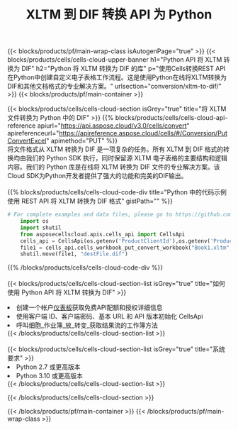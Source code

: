 ﻿---
title:  XLTM 到 DIF 转换 API 为 Python
description: 使用Aspose.Cells Cloud SDK for Python将XLTM格式文件转换为DIF格式文件。
url: /zh/python/conversion/xltm-to-dif/
---
{{< blocks/products/pf/main-wrap-class isAutogenPage="true" >}}
{{< blocks/products/cells/cells-cloud-upper-banner h1="Python API 将 XLTM 转换为 DIF" h2="Python 将 XLTM 转换为 DIF 的库" p="使用Cells转换REST API在Python中创建自定义电子表格工作流程。这是使用Python在线将XLTM转换为DIF和其他文档格式的专业解决方案。" urlsection="conversion/xltm-to-dif/" >}}
{{< blocks/products/pf/main-container >}}

{{< blocks/products/cells/cells-cloud-section isGrey="true" title="将 XLTM 文件转换为 Python 中的 DIF" >}}
{{% blocks/products/cells/cells-cloud-api-reference apiurl="https://api.aspose.cloud/v3.0/cells/convert" apireferenceurl="https://apireference.aspose.cloud/cells/#/Conversion/PutConvertExcel" apimethod="PUT" %}}
<br/>
将文件格式从 XLTM 转换为 DIF 是一项复杂的任务。所有 XLTM 到 DIF 格式的转换均由我们的 Python SDK 执行，同时保留源 XLTM 电子表格的主要结构和逻辑内容。我们的 Python 库是在线将 XLTM 转换为 DIF 文件的专业解决方案。该Cloud SDK为Python开发者提供了强大的功能和完美的DIF输出。
<br/>
<br/>
{{% blocks/products/cells/cells-cloud-code-div title="Python 中的代码示例使用 REST API 将 XLTM 转换为 DIF 格式" gistPath="" %}}
 
```python
# For complete examples and data files, please go to https://github.com/aspose-cells-cloud/aspose-cells-cloud-python/
    import os
    import shutil
    from asposecellscloud.apis.cells_api import CellsApi
    cells_api = CellsApi(os.getenv('ProductClientId'),os.getenv('ProductClientSecret'))
    file1 = cells_api.cells_workbook_put_convert_workbook("Book1.xltm",format="dif")
    shutil.move(file1, "destFile.dif")     
```
 
{{% /blocks/products/cells/cells-cloud-code-div %}}
<br/>
<br/>
{{< blocks/products/cells/cells-cloud-section-list isGrey="true" title="如何使用 Python API 将 XLTM 转换为 DIF" >}}
<li>创建一个帐户<a href="https://dashboard.aspose.cloud/">仪表板</a>获取免费API配额和授权详细信息</li>
<li>使用客户端 ID、客户端密码、基本 URL 和 API 版本初始化 CellsApi</li>
<li>呼叫细胞_作业簿_放_转变_获取结果流的工作簿方法</li>
{{< /blocks/products/cells/cells-cloud-section-list >}}
<br/>
<br/>
{{< blocks/products/cells/cells-cloud-section-list isGrey="true" title="系统要求" >}}
<li>Python 2.7 或更高版本</li>
<li>Python 3.10 或更高版本</li>
{{< /blocks/products/cells/cells-cloud-section-list >}}

{{< /blocks/products/cells/cells-cloud-section >}}

{{< /blocks/products/pf/main-container >}}
{{< /blocks/products/pf/main-wrap-class >}}

